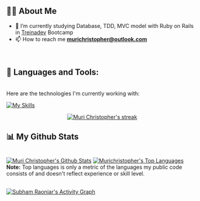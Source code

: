 ## 🙋‍♂️ About Me

- 🌱 I’m currently studying Database, TDD,  MVC model with Ruby on Rails in [Treinadev](https://treinadev.com.br/) Bootcamp
- 📫 How to reach me **murichristopher@outlook.com**

<br/>

## 🚀 Languages and Tools:
<br/>
Here are the technologies I'm currently working with:

[![My Skills](https://skillicons.dev/icons?i=rails,react,typescript,storybook,docker&theme=dark&perline=6)](https://skillicons.dev)

<p align="center">
    <a href="https://github.com/murichristopher/github-readme-streak-stats">
        <img alt="Muri Christopher's streak" src="https://github-readme-streak-stats.herokuapp.com/?user=murichristopher&theme=black-ice&hide_border=true&stroke=0000&background=060A0CD0"/>
    </a>
</p>

## 📊 My Github Stats

  <br/>
    <a href="https://github.com/murichristopher/github-readme-stats"><img alt="Muri Christopher's Github Stats" src="https://github-readme-stats.vercel.app/api?username=murichristopher&show_icons=true&count_private=true&theme=react&hide_border=true&bg_color=0D1117" /></a>
    	  <a href="https://github.com/murichristopher/github-readme-stats"><img alt="Murichristopher's Top Languages" src="https://github-readme-stats.vercel.app/api/top-langs/?username=murichristopher&langs_count=8&count_private=true&layout=compact&theme=react&hide_border=true&bg_color=0D1117" /></a>

  <br/> 
  <b>Note:</b> Top languages is only a metric of the languages my public code consists of and doesn't reflect experience or skill level.


<br/>
<br/>

<a href="https://github.com/murichristopher/github-readme-activity-graph"><img alt="Subham Raoniar's Activity Graph" src="https://activity-graph.herokuapp.com/graph?username=murichristopher&bg_color=0D1117&color=5BCDEC&line=5BCDEC&point=FFFFFF&hide_border=true" /></a>
